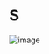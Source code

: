 # S
![image](https://github.com/Nandan-mnaik/S/assets/160122082/06017dfc-7254-41a2-ae81-0e11061407e4)

